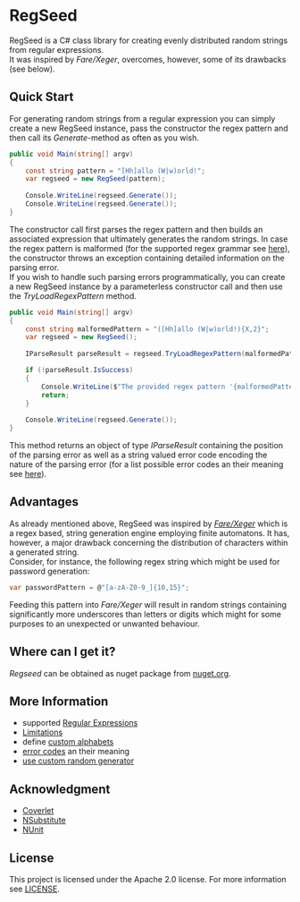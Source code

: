 # RegSeed
RegSeed is a C# class library for creating evenly distributed random strings from regular expressions.  
It was inspired by *Fare/Xeger*, overcomes, however, some of its drawbacks (see below).


## Quick Start

For generating random strings from a regular expression you can simply create a new RegSeed instance, pass the constructor the regex pattern and then call its *Generate*-method as often as you wish.

```c#
public void Main(string[] argv)
{
    const string pattern = "[Hh]allo (W|w)orld!";
    var regseed = new RegSeed(pattern);
    
    Console.WriteLine(regseed.Generate());
    Console.WriteLine(regseed.Generate());
}
```

The constructor call first parses the regex pattern and then builds an associated expression that ultimately generates the random strings. 
In case the regex pattern is malformed (for the supported regex grammar see [here]()), the constructor throws an exception containing detailed information on the parsing error.  
If you wish to handle such parsing errors programmatically, you can create a new RegSeed instance by a parameterless constructor call and then use the *TryLoadRegexPattern* method.

```c#
public void Main(string[] argv)
{
    const string malformedPattern = "([Hh]allo (W|w)orld!){X,2}";
    var regseed = new RegSeed();
    
    IParseResult parseResult = regseed.TryLoadRegexPattern(malformedPattern);

    if (!parseResult.IsSuccess) 
    {
        Console.WriteLine($"The provided regex pattern '{malformedPattern}' is malformed at position {parseresult.Position}. ErrorCode: {parseResult.ErrorCode}");
        return;
    }
    
    Console.WriteLine(regseed.Generate());
}
```
This method returns an object of type *IParseResult* containing the position of the parsing error as well as a string valued error code encoding the nature of the parsing error (for a list possible error codes an their meaning see [here]()).

## Advantages

As already mentioned above, RegSeed was inspired by [*Fare/Xeger*](https://github.com/moodmosaic/Fare) which is a regex based, string generation engine employing finite automatons. It has, however, a major drawback concerning the distribution of characters within a generated string.   
Consider, for instance, the following regex string which might be used for password generation:
```c#
var passwordPattern = @"[a-zA-Z0-9_]{10,15}";
```
Feeding this pattern into *Fare/Xeger* will result in random strings containing significantly more underscores than letters or digits which might for some purposes to an unexpected or unwanted behaviour.


## Where can I get it?
*Regseed* can be obtained as nuget package from [nuget.org](https://www.nuget.org/packages/Regseed/).

## More Information
+ supported [Regular Expressions](https://github.com/JanZsch/RegSeed/wiki/Supported-Regular-Expressions-and-Limitations)
+ [Limitations](https://github.com/JanZsch/RegSeed/wiki/Supported-Regular-Expressions-and-Limitations)
+ define [custom alphabets]()
+ [error codes](https://github.com/JanZsch/RegSeed/wiki/Error-Codes-an-their-meaning) an their meaning
+ [use custom random generator]()

## Acknowledgment

+ [Coverlet](https://github.com/tonerdo/coverlet/)
+ [NSubstitute](https://github.com/nsubstitute/NSubstitute)
+ [NUnit](https://github.com/nunit/nunit)

## License
This project is licensed under the Apache 2.0 license. For more information see [LICENSE](https://github.com/janzsch/regseed/blob/master/license).

